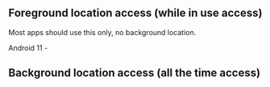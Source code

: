 

## Foreground location access (while in use access)

Most apps should use this only, no background location.

Android 11 - 

## Background location access (all the time access)